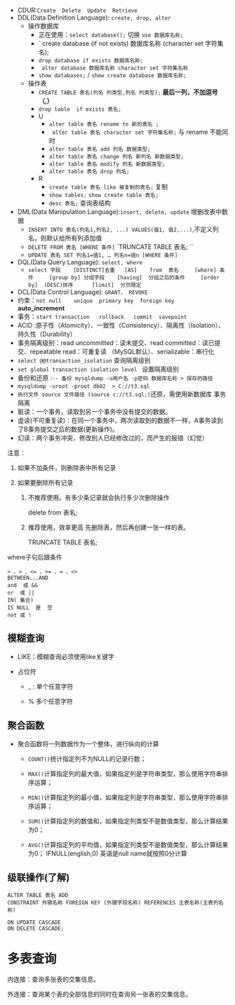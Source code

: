 * CDUR:`Create  Delete  Update  Retrieve`
* DDL(Data Definition Language):      `create, drop, alter`
	*  操作数据库
		*  正在使用：`select database();`  切换  `use 数据库名称;`
		*  ` create database (if not exists) 数据库名称 (character set 字符集名);
		*  `drop database if exists 数据库名称;`
		*  ` alter database 数据库名称 character set 字符集名称`
		*  `show databases;`   /  `show create database 数据库名称;`
	* 操作表
		* `CREATE TABLE 表名(列名 列类型,列名 列类型);` **最后一列，不加逗号（,）**
		* `drop table  if exists 表名;`
		* U
			* `alter table 表名 rename to 新的表名 ;`
			* ` alter table 表名 character set 字符集名称;`	  与 rename 不能同时
			*  `alter table 表名 add 列名 数据类型;`
			* `alter table 表名 change 列名 新列名 新数据类型;  `
			*  `alter table 表名 modify 列名 新数据类型;`
			* `alter table 表名 drop 列名;`
		* R
			* `create table 表名 like 被复制的表名;` 复制
			* `show tables;`                   `show create table 表名;`
			* `desc 表名;`  查询表结构
* DML(Data Manipulation Language):`insert, delete, update`   增删改表中数据
	* `INSERT INTO 表名(列名1,列名2, ...) VALUES(值1, 值2,...)`,不定义列名，则默认给所有列添加值
	* `DELETE FROM 表名 [WHERE 条件]`   `TRUNCATE TABLE 表名; ``
	* `UPDATE 表名 SET 列名1=值1, … 列名n=值n [WHERE 条件]`
* DQL(Data Query Language): `select, where`
	* `select 字段    [DISTINCT]去重   [AS]    from  表名     [where] 条件     [group by] 分组字段    [having]  分组之后的条件     [order by]  (DESC)排序      [limit]  分页限定`
* DCL(Data Control Language): `GRANT， REVOKE`
* 约束：`not null    unique  primary key  foreign key  `    **auto_increment**
* 事务：`start transaction   rollback   commit  savepoint  `
* ACID :原子性（Atomicity）、一致性（Consistency）、隔离性（Isolation）、持久性（Durability）
* 事务隔离级别：read uncommitted：读未提交、read committed：读已提交、repeatable read：可重复读 （MySQL默认）、serializable：串行化
* `select @@transaction_isolation`  查询隔离级别
* `set global transaction isolation level ` 设置隔离级别
* 备份和还原 :`-- 备份 mysqldump -u用户名 -p密码 数据库名称 > 保存的路径`
* `mysqldump -uroot -proot db02  > C://t3.sql`
* `执行文件 source 文件路径 (source c://t3.sql;)`还原，需使用新数据库
事务隔离
* 脏读：一个事务，读取到另一个事务中没有提交的数据。
* 虚读(不可重复读)：在同一个事务中，两次读取到的数据不一样，A事务读到了B事务提交之后的数据(更新操作)。
* 幻读：两个事务冲突，修改别人已经修改过的，而产生的报错（幻觉）

注意：
1. 如果不加条件，则删除表中所有记录
2. 如果要删除所有记录
    
    1. 不推荐使用。有多少条记录就会执行多少次删除操作
        
        delete from 表名;
        
    2. 推荐使用，效率更高 先删除表，然后再创建一张一样的表。
        
        TRUNCATE TABLE 表名; 
        
where子句后跟条件
```
> 、< 、<= 、>= 、= 、<>  
BETWEEN...AND  
and  或 &&
or  或 || 
IN( 集合)
IS NULL  是  空
not 或 !
```

## 模糊查询

- LIKE：模糊查询必须使用like关键字
    
- 占位符
    
    - _ : 单个任意字符
        
    - % 多个任意字符

## 聚合函数

- 聚合函数将一列数据作为一个整体，进行纵向的计算
    
    - `COUNT()`统计指定列不为NULL的记录行数；
        
    - `MAX()`计算指定列的最大值，如果指定列是字符串类型，那么使用字符串排序运算；
        
    - `MIN()`计算指定列的最小值，如果指定列是字符串类型，那么使用字符串排序运算；
        
    - `SUM()`计算指定列的数值和，如果指定列类型不是数值类型，那么计算结果为0；
        
    - `AVG()`计算指定列的平均值，如果指定列类型不是数值类型，那么计算结果为0；
IFNULL(english,0)   英语是null name就按照0分计算
## 级联操作(了解)

```
ALTER TABLE 表名 ADD 
CONSTRAINT 外键名称 FOREIGN KEY (外键字段名称) REFERENCES 主表名称(主表列名称) 

ON UPDATE CASCADE 
ON DELETE CASCADE;
```



# 多表查询
内连接：查询多张表的交集信息。

外连接：查询某个表的全部信息的同时在查询另一张表的交集信息。